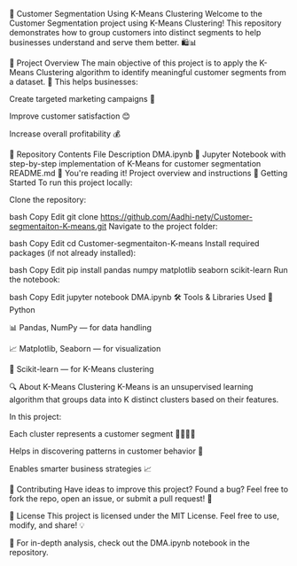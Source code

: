 🧠 Customer Segmentation Using K-Means Clustering
Welcome to the Customer Segmentation project using K-Means Clustering!
This repository demonstrates how to group customers into distinct segments to help businesses understand and serve them better. 🛍️📊

📌 Project Overview
The main objective of this project is to apply the K-Means Clustering algorithm to identify meaningful customer segments from a dataset.
🎯 This helps businesses:

Create targeted marketing campaigns 🎯

Improve customer satisfaction 😊

Increase overall profitability 💰

📂 Repository Contents
File	Description
DMA.ipynb	📒 Jupyter Notebook with step-by-step implementation of K-Means for customer segmentation
README.md	📘 You're reading it! Project overview and instructions
🚀 Getting Started
To run this project locally:

Clone the repository:

bash
Copy
Edit
git clone https://github.com/Aadhi-nety/Customer-segmentaiton-K-means.git
Navigate to the project folder:

bash
Copy
Edit
cd Customer-segmentaiton-K-means
Install required packages (if not already installed):

bash
Copy
Edit
pip install pandas numpy matplotlib seaborn scikit-learn
Run the notebook:

bash
Copy
Edit
jupyter notebook DMA.ipynb
🛠️ Tools & Libraries Used
🐍 Python

📊 Pandas, NumPy — for data handling

📈 Matplotlib, Seaborn — for visualization

🤖 Scikit-learn — for K-Means clustering

🔍 About K-Means Clustering
K-Means is an unsupervised learning algorithm that groups data into K distinct clusters based on their features.

In this project:

Each cluster represents a customer segment 🧍‍♂️🧍‍♀️

Helps in discovering patterns in customer behavior 🧾

Enables smarter business strategies 📈

🤝 Contributing
Have ideas to improve this project? Found a bug?
Feel free to fork the repo, open an issue, or submit a pull request! 🚀

📄 License
This project is licensed under the MIT License.
Feel free to use, modify, and share! 💡

📝 For in-depth analysis, check out the DMA.ipynb notebook in the repository.
